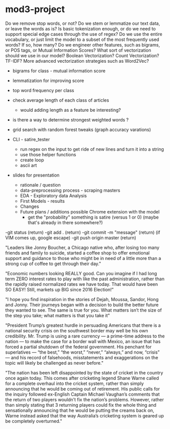 # mod3-project

Do we remove stop words, or not?
Do we stem or lemmatize our text data, or leave the words as is?
Is basic tokenization enough, or do we need to support special edge cases through the use of regex?
Do we use the entire vocabulary, or just limit the model to a subset of the most frequently used words? If so, how many?
Do we engineer other features, such as bigrams, or POS tags, or Mutual Information Scores?
What sort of vectorization should we use in our model? Boolean Vectorization? Count Vectorization? TF-IDF? More advanced vectorization strategies such as Word2Vec?


- bigrams for class -  mutual information score
- lemmatization for improving score
- top word frequency per class

- check average length of each class of articles
	- would adding length as a feature be interesting?

- is there a way to determine strongest weighted words ?
- grid search with random forest tweaks (graph accuracy varations)
- CLI - satire_tester
	- run regex on the input to get ride of new lines and turn it into a string
	- use those helper functions
	- create loop
	- ascii art

- slides for presentation
	- rationale / question
	- data-preprocessing process - scraping masters
	- EDA - Exploratory data Analysis
	- First Models - results
	- Changes
	- Future plans / additions possible Chrome extension with the model
		- get the "probability" something is satire (versus 1 or 0)
		(maybe that's already in there somewhere?)


<!-- -git pull (origin master) (return) -->
-git status (return)
-git add . (return)
-git commit -m "message" (return) (if VIM comes up, google escape)
-git push origin master (return)





"Leaders like Jonny Boucher, a Chicago native who, after losing too many friends and family to suicide, started a coffee shop to offer emotional support and guidance to those who might be in need of a little more than a strong cup of coffee to get through their day."



"Economic numbers looking REALLY good. Can you imagine if I had long term ZERO interest rates to play with like the past administration, rather than the rapidly raised normalized rates we have today. That would have been SO EASY! Still, markets up BIG since 2016 Election!"


"I hope you find inspiration in the stories of Dejah, Moussa, Sandor, Hong and Jonny. Their journeys began with a decision to build the better future they wanted to see. The same is true for you. What matters isn’t the size of the step you take; what matters is that you take it"

"President Trump’s greatest hurdle in persuading Americans that there is a national security crisis on the southwest border may well be his own credibility. Mr. Trump is using a rare currency — a prime-time address to the nation — to make the case for a border wall with Mexico, an issue that has forced a partial shutdown of the federal government. His penchant for superlatives — “the best,” “the worst,” “never,” “always,” and now, “crisis” — and his record of falsehoods, misstatements and exaggerations on the topic will likely be challenged as never before."

"The nation has been left disappointed by the state of cricket in the country once again today. This comes after cricketing legend Shane Warne called for a complete overhaul into the cricket system, rather than simply announcing that he would be coming out of retirement. His public calls for the inquiry followed ex-English Captain Michael Vaughan’s comments that the return of two players wouldn’t fix the nation’s problems. However, rather than simply stating that 3 returning players could fix the whole thing and sensationally announcing that he would be putting the creams back on, Warne instead asked that the way Australia’s cricketing system is geared up be completely overturned."
